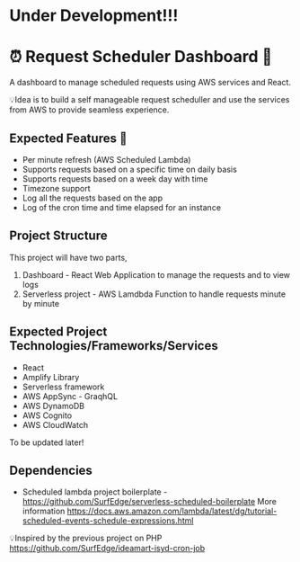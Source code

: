 # Under Development!!!

# ⏰ Request Scheduler Dashboard  🚀
A dashboard to manage scheduled requests using AWS services and React.

💡Idea is to build a self manageable request scheduller and use the services from AWS to provide seamless experience. 

## Expected Features 🚀
- Per minute refresh (AWS Scheduled Lambda)
- Supports requests based on a specific time on daily basis
- Supports requests based on a week day with time
- Timezone support
- Log all the requests based on the app
- Log of the cron time and time elapsed for an instance

## Project Structure
This project will have two parts,
1. Dashboard - React Web Application to manage the requests and to view logs
2. Serverless project - AWS Lamdbda Function to handle requests minute by minute

## Expected Project Technologies/Frameworks/Services
- React
- Amplify Library
- Serverless framework
- AWS AppSync - GraqhQL
- AWS DynamoDB
- AWS Cognito
- AWS CloudWatch

To be updated later!

## Dependencies
- Scheduled lambda project boilerplate - https://github.com/SurfEdge/serverless-scheduled-boilerplate
More information https://docs.aws.amazon.com/lambda/latest/dg/tutorial-scheduled-events-schedule-expressions.html

💡Inspired by the previous project on PHP https://github.com/SurfEdge/ideamart-isyd-cron-job
